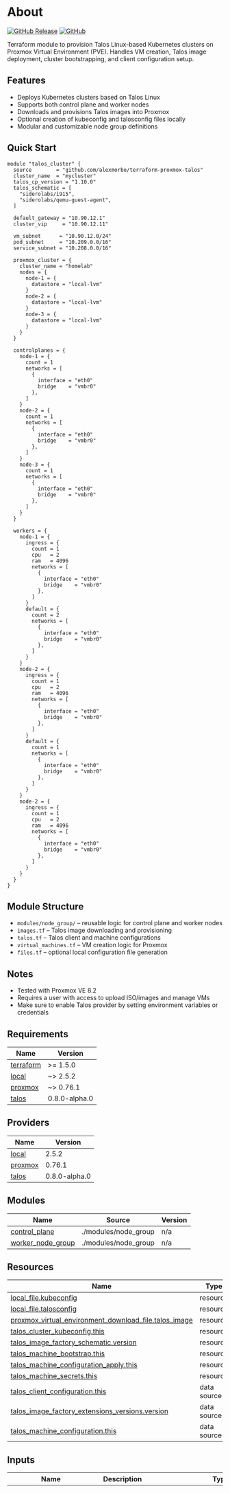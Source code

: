 # About

[![GitHub Release](https://img.shields.io/github/v/release/alexmorbo/terraform-proxmox-talos)](https://github.com/alexmorbo/terraform-proxmox-talos/releases) [![GitHub](https://img.shields.io/github/license/alexmorbo/terraform-proxmox-talos)](https://github.com/alexmorbo/terraform-proxmox-talos/blob/main/LICENSE)

Terraform module to provision Talos Linux-based Kubernetes clusters on Proxmox Virtual Environment (PVE). Handles VM creation, Talos image deployment, cluster bootstrapping, and client configuration setup.

## Features

- Deploys Kubernetes clusters based on Talos Linux
- Supports both control plane and worker nodes
- Downloads and provisions Talos images into Proxmox
- Optional creation of kubeconfig and talosconfig files locally
- Modular and customizable node group definitions

## Quick Start

```hcl
module "talos_cluster" {
  source        = "github.com/alexmorbo/terraform-proxmox-talos"
  cluster_name  = "mycluster"
  talos_cp_version = "1.10.0"
  talos_schematic = [
    "siderolabs/i915",
    "siderolabs/qemu-guest-agent",
  ]

  default_gateway = "10.90.12.1"
  cluster_vip     = "10.90.12.11"

  vm_subnet      = "10.90.12.0/24"
  pod_subnet     = "10.209.0.0/16"
  service_subnet = "10.208.0.0/16"

  proxmox_cluster = {
    cluster_name = "homelab"
    nodes = {
      node-1 = {
        datastore = "local-lvm"
      }
      node-2 = {
        datastore = "local-lvm"
      }
      node-3 = {
        datastore = "local-lvm"
      }
    }
  }

  controlplanes = {
    node-1 = {
      count = 1
      networks = [
        {
          interface = "eth0"
          bridge    = "vmbr0"
        },
      ]
    }
    node-2 = {
      count = 1
      networks = [
        {
          interface = "eth0"
          bridge    = "vmbr0"
        },
      ]
    }
    node-3 = {
      count = 1
      networks = [
        {
          interface = "eth0"
          bridge    = "vmbr0"
        },
      ]
    }
  }

  workers = {
    node-1 = {
      ingress = {
        count = 1
        cpu   = 2
        ram   = 4096
        networks = [
          {
            interface = "eth0"
            bridge    = "vmbr0"
          },
        ]
      }
      default = {
        count = 2
        networks = [
          {
            interface = "eth0"
            bridge    = "vmbr0"
          },
        ]
      }
    }
    node-2 = {
      ingress = {
        count = 1
        cpu   = 2
        ram   = 4096
        networks = [
          {
            interface = "eth0"
            bridge    = "vmbr0"
          },
        ]
      }
      default = {
        count = 1
        networks = [
          {
            interface = "eth0"
            bridge    = "vmbr0"
          },
        ]
      }
    }
    node-2 = {
      ingress = {
        count = 1
        cpu   = 2
        ram   = 4096
        networks = [
          {
            interface = "eth0"
            bridge    = "vmbr0"
          },
        ]
      }
    }
  }
}
```

## Module Structure

- `modules/node_group/` – reusable logic for control plane and worker nodes
- `images.tf` – Talos image downloading and provisioning
- `talos.tf` – Talos client and machine configurations
- `virtual_machines.tf` – VM creation logic for Proxmox
- `files.tf` – optional local configuration file generation

## Notes

- Tested with Proxmox VE 8.2
- Requires a user with access to upload ISO/images and manage VMs
- Make sure to enable Talos provider by setting environment variables or credentials

<!-- BEGIN_TF_DOCS -->
## Requirements

| Name | Version |
|------|---------|
| <a name="requirement_terraform"></a> [terraform](#requirement\_terraform) | >= 1.5.0 |
| <a name="requirement_local"></a> [local](#requirement\_local) | ~> 2.5.2 |
| <a name="requirement_proxmox"></a> [proxmox](#requirement\_proxmox) | ~> 0.76.1 |
| <a name="requirement_talos"></a> [talos](#requirement\_talos) | 0.8.0-alpha.0 |

## Providers

| Name | Version |
|------|---------|
| <a name="provider_local"></a> [local](#provider\_local) | 2.5.2 |
| <a name="provider_proxmox"></a> [proxmox](#provider\_proxmox) | 0.76.1 |
| <a name="provider_talos"></a> [talos](#provider\_talos) | 0.8.0-alpha.0 |

## Modules

| Name | Source | Version |
|------|--------|---------|
| <a name="module_control_plane"></a> [control\_plane](#module\_control\_plane) | ./modules/node_group | n/a |
| <a name="module_worker_node_group"></a> [worker\_node\_group](#module\_worker\_node\_group) | ./modules/node_group | n/a |

## Resources

| Name | Type |
|------|------|
| [local_file.kubeconfig](https://registry.terraform.io/providers/hashicorp/local/latest/docs/resources/file) | resource |
| [local_file.talosconfig](https://registry.terraform.io/providers/hashicorp/local/latest/docs/resources/file) | resource |
| [proxmox_virtual_environment_download_file.talos_image](https://registry.terraform.io/providers/bpg/proxmox/latest/docs/resources/virtual_environment_download_file) | resource |
| [talos_cluster_kubeconfig.this](https://registry.terraform.io/providers/siderolabs/talos/0.8.0-alpha.0/docs/resources/cluster_kubeconfig) | resource |
| [talos_image_factory_schematic.version](https://registry.terraform.io/providers/siderolabs/talos/0.8.0-alpha.0/docs/resources/image_factory_schematic) | resource |
| [talos_machine_bootstrap.this](https://registry.terraform.io/providers/siderolabs/talos/0.8.0-alpha.0/docs/resources/machine_bootstrap) | resource |
| [talos_machine_configuration_apply.this](https://registry.terraform.io/providers/siderolabs/talos/0.8.0-alpha.0/docs/resources/machine_configuration_apply) | resource |
| [talos_machine_secrets.this](https://registry.terraform.io/providers/siderolabs/talos/0.8.0-alpha.0/docs/resources/machine_secrets) | resource |
| [talos_client_configuration.this](https://registry.terraform.io/providers/siderolabs/talos/0.8.0-alpha.0/docs/data-sources/client_configuration) | data source |
| [talos_image_factory_extensions_versions.version](https://registry.terraform.io/providers/siderolabs/talos/0.8.0-alpha.0/docs/data-sources/image_factory_extensions_versions) | data source |
| [talos_machine_configuration.this](https://registry.terraform.io/providers/siderolabs/talos/0.8.0-alpha.0/docs/data-sources/machine_configuration) | data source |

## Inputs

| Name | Description | Type | Default | Required |
|------|-------------|------|---------|:--------:|
| <a name="input_cilium_values"></a> [cilium\_values](#input\_cilium\_values) | A map of configuration values for Cilium, used to customize its deployment and behavior in the Kubernetes cluster. | `any` | <pre>{<br/>  "cgroup": {<br/>    "autoMount": {<br/>      "enabled": false<br/>    },<br/>    "hostRoot": "/sys/fs/cgroup"<br/>  },<br/>  "externalIPs": {<br/>    "enabled": true<br/>  },<br/>  "hubble": {<br/>    "tls": {<br/>      "auto": {<br/>        "method": "cronJob"<br/>      }<br/>    }<br/>  },<br/>  "ipam": {<br/>    "mode": "kubernetes"<br/>  },<br/>  "k8sClientRateLimit": {<br/>    "burst": 100,<br/>    "qps": 50<br/>  },<br/>  "k8sServiceHost": "localhost",<br/>  "k8sServicePort": 7445,<br/>  "kubeProxyReplacement": true,<br/>  "l2announcements": {<br/>    "enabled": true<br/>  },<br/>  "operator": {<br/>    "replicas": 1<br/>  },<br/>  "rollOutCiliumPods": true,<br/>  "routingMode": "tunnel",<br/>  "securityContext": {<br/>    "capabilities": {<br/>      "ciliumAgent": [<br/>        "CHOWN",<br/>        "KILL",<br/>        "NET_ADMIN",<br/>        "NET_RAW",<br/>        "IPC_LOCK",<br/>        "SYS_ADMIN",<br/>        "SYS_RESOURCE",<br/>        "DAC_OVERRIDE",<br/>        "FOWNER",<br/>        "SETGID",<br/>        "SETUID"<br/>      ],<br/>      "cleanCiliumState": [<br/>        "NET_ADMIN",<br/>        "SYS_ADMIN",<br/>        "SYS_RESOURCE"<br/>      ]<br/>    }<br/>  },<br/>  "tunnelProtocol": "vxlan"<br/>}</pre> | no |
| <a name="input_cluster_name"></a> [cluster\_name](#input\_cluster\_name) | The name of the Talos cluster. | `string` | n/a | yes |
| <a name="input_cluster_vip"></a> [cluster\_vip](#input\_cluster\_vip) | The virtual IP (VIP) address for the cluster, typically used for load balancing or high availability setups. | `string` | n/a | yes |
| <a name="input_controlplanes"></a> [controlplanes](#input\_controlplanes) | Configuration of control plane nodes, including the number of nodes, resources (CPU, RAM), and network configuration. | <pre>map(object({<br/>    count  = number<br/>    socket = optional(number, 1)<br/>    cpu    = optional(number, 4)<br/>    ram    = optional(number, 8192)<br/>    networks = list(object({<br/>      interface = string<br/>      bridge    = string<br/>      tag       = number<br/>      model     = optional(string, "virtio")<br/>      address   = optional(string, null)<br/>    }))<br/>  }))</pre> | n/a | yes |
| <a name="input_create_kubeconfig_file"></a> [create\_kubeconfig\_file](#input\_create\_kubeconfig\_file) | Flag to determine whether a local kubernetes configuration file should be created. If set to true, a local\_file resource will be generated with the appropriate content. | `bool` | `false` | no |
| <a name="input_create_talosconfig_file"></a> [create\_talosconfig\_file](#input\_create\_talosconfig\_file) | Flag to determine whether a local Talos configuration file should be created. If set to true, a local\_file resource will be generated with the appropriate content. | `bool` | `false` | no |
| <a name="input_default_gateway"></a> [default\_gateway](#input\_default\_gateway) | The default gateway for the cluster nodes, used for routing external traffic. | `string` | n/a | yes |
| <a name="input_dns"></a> [dns](#input\_dns) | A set of DNS server addresses to be used by the cluster nodes. Default includes Cloudflare and Google DNS. | `set(string)` | <pre>[<br/>  "1.1.1.1",<br/>  "8.8.8.8"<br/>]</pre> | no |
| <a name="input_kubeconfig_file_template"></a> [kubeconfig\_file\_template](#input\_kubeconfig\_file\_template) | Template path for the kubeconfig file, where '\_\_CLUSTER\_\_' will be replaced by the cluster name. | `string` | `"~/.kube/configs/__CLUSTER__.yaml"` | no |
| <a name="input_kubernetes_version"></a> [kubernetes\_version](#input\_kubernetes\_version) | The desired version of Kubernetes to be installed in the cluster. | `string` | `"1.33.0"` | no |
| <a name="input_pod_subnet"></a> [pod\_subnet](#input\_pod\_subnet) | The subnet for Kubernetes pods, defining the IP range for pod networking. | `string` | n/a | yes |
| <a name="input_proxmox_cluster"></a> [proxmox\_cluster](#input\_proxmox\_cluster) | Proxmox cluster configuration, including the cluster name and the datastore associated with each node. | <pre>object({<br/>    cluster_name = string<br/>    nodes = map(object({<br/>      datastore = string<br/>    }))<br/>  })</pre> | n/a | yes |
| <a name="input_service_subnet"></a> [service\_subnet](#input\_service\_subnet) | The subnet for Kubernetes services, defining the IP range for internal cluster services. | `string` | n/a | yes |
| <a name="input_talos_arch"></a> [talos\_arch](#input\_talos\_arch) | The architecture for Talos nodes. Defaults to 'amd64'. | `string` | `"amd64"` | no |
| <a name="input_talos_cp_version"></a> [talos\_cp\_version](#input\_talos\_cp\_version) | The desired version of Talos to be used in the cluster nodes. | `string` | n/a | yes |
| <a name="input_talos_cp_version_update"></a> [talos\_cp\_version\_update](#input\_talos\_cp\_version\_update) | Optional: The Talos control plane version update, if any, to apply to the existing Talos version. | `string` | `null` | no |
| <a name="input_talos_factory_url"></a> [talos\_factory\_url](#input\_talos\_factory\_url) | The URL of the Talos factory, used for managing node images and configurations. | `string` | `"https://factory.talos.dev"` | no |
| <a name="input_talos_platform"></a> [talos\_platform](#input\_talos\_platform) | The platform type for Talos, typically used to define how nodes are provisioned (e.g., nocloud, vmware, etc.). | `string` | `"nocloud"` | no |
| <a name="input_talos_schematic"></a> [talos\_schematic](#input\_talos\_schematic) | A set of Talos configuration files or schematics to apply during the cluster setup. | `set(string)` | n/a | yes |
| <a name="input_talosconfig_file_name"></a> [talosconfig\_file\_name](#input\_talosconfig\_file\_name) | The path and filename for the generated Talos configuration file. Defaults to ~/.talos/config. | `string` | `"~/.talos/config"` | no |
| <a name="input_vm_subnet"></a> [vm\_subnet](#input\_vm\_subnet) | The subnet for the virtual machines in the cluster. | `string` | n/a | yes |
| <a name="input_workers"></a> [workers](#input\_workers) | Configuration of worker nodes, with the ability to specify the number of nodes, Talos version, Kubernetes version, and network details. | <pre>map(map(object({<br/>    count                = number<br/>    talos_version        = optional(string)<br/>    talos_version_update = optional(string)<br/>    kubernetes_version   = optional(string)<br/>    socket               = optional(number, 1)<br/>    cpu                  = optional(number, 4)<br/>    ram                  = optional(number, 8192)<br/>    networks = list(object({<br/>      bridge    = string<br/>      tag       = number<br/>      interface = string<br/>      model     = optional(string, "virtio")<br/>      address   = optional(string, null)<br/>    }))<br/>  })))</pre> | `{}` | no |

## Outputs

| Name | Description |
|------|-------------|
| <a name="output_all_ips"></a> [all\_ips](#output\_all\_ips) | A set of all the IP addresses used by the cluster nodes. This includes both control plane and worker nodes. |
| <a name="output_cilium_values"></a> [cilium\_values](#output\_cilium\_values) | The Cilium values used for the cluster initialization, which define the configuration for the Cilium CNI plugin. |
| <a name="output_cluster_name"></a> [cluster\_name](#output\_cluster\_name) | The name of the Kubernetes cluster, as defined in the input variable. |
| <a name="output_dedicated_node_groups"></a> [dedicated\_node\_groups](#output\_dedicated\_node\_groups) | Set of dedicated node groups in the cluster, that have taints. |
| <a name="output_kubeconfig"></a> [kubeconfig](#output\_kubeconfig) | The kubeconfig for accessing the Kubernetes cluster, containing the necessary authentication information and cluster context. |
| <a name="output_node_ips"></a> [node\_ips](#output\_node\_ips) | A map of node names to their respective IP addresses, showing the internal IPs of each node in the cluster. |
| <a name="output_talos_config"></a> [talos\_config](#output\_talos\_config) | The Talos configuration used for the cluster nodes, containing sensitive data such as credentials and settings for node provisioning. |
<!-- END_TF_DOCS -->
